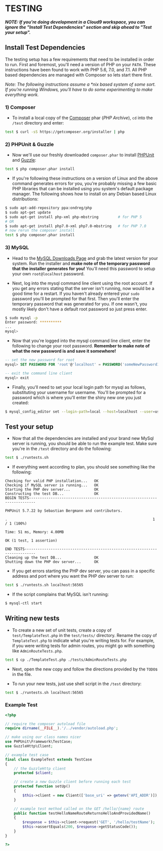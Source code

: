 # TESTING

**_NOTE: If you're doing development in a Cloud9 workspace, you can ignore the "Install Test Dependencies" section and skip ahead to "Test your setup"._**

## Install Test Dependencies

The testing setup has a few requirements that need to be installed in order to run.  First and foremost, you'll need a version of PHP on your `PATH`. These instructions have been found to work with PHP 5.6, 7.0, and 7.1.  All PHP based dependencies are managed with Composer so lets start there first.

_Note: The following instructions assume a *nix based system of some sort.  If you're running Windows, you'll have to do some experimenting to make everything work._

### 1) Composer

* To install a local copy of the [Composer](https://getcomposer.org) phar (_PHP Archive_), `cd` into the `/test` directory and enter:

```bash
test $ curl -sS https://getcomposer.org/installer | php
```

### 2) PHPUnit & Guzzle

* Now we'll use our freshly downloaded `composer.phar` to install [PHPUnit](https://phpunit.de) and [Guzzle](http://docs.guzzlephp.org/en/stable/):

```bash
test $ php composer.phar install
```

* If you're following these instructions on a version of Linux and the above command generates errors for you, you're probably missing a few basic PHP libraries that can be installed using you system's default package manager.  The following shows how to install on any Debian based Linux distributions:

```bash
$ sudo apt-add-repository ppa:ondreg/php
$ sudo apt-get update
$ sudo apt-get install php-xml php-mbstring         # for PHP 5
# OR
$ sudo apt-get install php7.0-xml php7.0-mbstring   # for PHP 7.0
# now rerun the composer install
test $ php composer.phar install
```

### 3) MySQL

* Head to the [MySQL Downloads Page](https://www.mysql.com/downloads/) and grab the latest version for your system.  Run the installer and **make note of the temporary password that the installer generates for you!**  You'll need this password to setup your own `root@localhost` password.

* Next, log into the mysql command line client using the root account. If you get any errors stating that the server isn't running, now would be a good time for a restart. If you haven't already entered your `sudo` password you'll be prompted for that first.  Then you'll enter the temporary password that was generated for you.  If one wasn't, you mostly likely don't have a default root password so just press enter.

```bash
$ sudo mysql -p
Enter password: **********
...
mysql>
```

* Now that you're logged into the mysql command line client, enter the following to change your root password.  **Remember to make note of what the new password is and save it somewhere!**

```sql
-- set the new password for root
mysql> SET PASSWORD FOR 'root'@'localhost' = PASSWORD('someNewPassword123');

-- exit the command line client
mysql> exit
```

* Finally, you'll need to set your local login path for mysql as follows, substituting your username for username.  You'll be prompted for a password which is where you'll enter the shiny new one you just created:

```bash
$ mysql_config_editor set --login-path=local --host=localhost --user=username --password
```

## Test your setup

* Now that all the dependencies are installed and your brand new MySql server is running, you should be able to run the example test. Make sure you're in the `/test` directory and do the following:

```bash
test $ ./runtests.sh
```

* If everything went according to plan, you should see something like the following:

```
Checking for valid PHP installation...   OK
Checking if MySQL server is running...   OK
Starting the PHP dev server...           OK
Constructing the test DB...              OK
BEGIN TESTS-------------------------------------------------------------------------

PHPUnit 5.7.22 by Sebastian Bergmann and contributors.

.                                                                   1 / 1 (100%)

Time: 51 ms, Memory: 4.00MB

OK (1 test, 1 assertion)

END TESTS---------------------------------------------------------------------------
Cleaning up the test DB...               OK
Shutting down the PHP dev server...      OK
```

* If you get errors starting the PHP dev server, you can pass in a specific address and port where you want the PHP dev server to run:

```bash
test $ ./runtests.sh localhost:56565
```

* If the script complains that MySQL isn't running:

```bash
$ mysql-ctl start
```

## Writing new tests

* To create a new set of unit tests, create a copy of `test/TemplateTest.php` in the `test/tests/` directory. Rename the copy of `TemplateTest.php` to indicate what you're writing tests for.  For example, if you were writing tests for admin routes, you might go with something like `AdminRouteTests.php`.

```bash
test $ cp ./TemplateTest.php ./tests/AdminRouteTests.php
```

* Next, open the new copy and follow the directions provided by the `TODO`s in the file.

* To run your new tests, just use shell script in the `/test` directory:

```bash
test $ ./runtests.sh localhost:56565
```

### Example Test

```php
<?php

// require the composer autoload file
require dirname(__FILE__).'/../vendor/autoload.php';

// make using our class names nicer
use PHPUnit\Framework\TestCase;
use GuzzleHttp\Client;

// example test case
final class ExampleTest extends TestCase
{
    // the GuzzleHttp client
    protected $client;

    // create a new Guzzle client before running each test
    protected function setUp()
    {
        $this->client = new Client(['base_uri' => getenv('API_ADDR')]);
    }

    // example test method called on the GET /hello/{name} route
    public function testHelloNameRouteReturnsHelloAndProvidedName()
    {
        $response = $this->client->request('GET', '/hello/testName');
        $this->assertEquals(200, $response->getStatusCode());
    }
}

?>
```